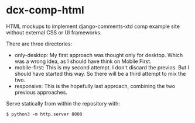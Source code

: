 # dcx-comp-html

HTML mockups to implement django-comments-xtd comp example site without
external CSS or UI frameworks.

There are three directories:
 * only-desktop: My first approach was thought only for desktop. Which was a wrong idea, as I should have think on Mobile First.
 * mobile-first: This is my second attempt. I don't discard the previos. But I should have started this way. So there will be a third attempt to mix the two.
 * responsive: This is the hopefully last approach, combining the two previous approaches.

Serve statically from within the repository with:

    $ python3 -m http.server 8000

